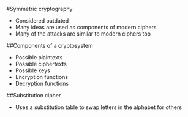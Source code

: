 #Symmetric cryptography

* Considered outdated
* Many ideas are used as components of modern ciphers
* Many of the attacks are similar to modern ciphers too

##Components of a cryptosystem

* Possible plaintexts
* Possible ciphertexts
* Possible keys
* Encryption functions
* Decryption functions

##Substitution cipher
* Uses a substitution table to swap letters in the alphabet for others

